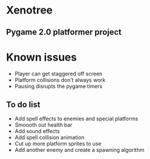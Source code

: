 # Xenotree
## Pygame 2.0 platformer project

# Known issues
* Player can get staggered off screen
* Platform collisions don't always work
* Pausing disrupts the pygame timers

## To do list
* Add spell effects to enemies and special platforms
* Smoooth out health bar
* Add sound effects
* Add spell collision animation
* Cut up more platform sprites to use
* Add another enemy and create a spawning algorithm
